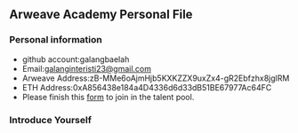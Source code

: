 ## Arweave Academy Personal File

### Personal information

- github account:galangbaelah
- Email:galanginteristi23@gmail.com
- Arweave Address:zB-MMe6oAjmHjb5KXKZZX9uxZx4-gR2Ebfzhx8jglRM
- ETH Address:0xA856438e184a4D4336d6d33dB51BE67977Ac64FC
- Please finish this [form](https://docs.google.com/forms/d/e/1FAIpQLSfWA5fIIcBgmRppm3jNz5vmf9Mai_QMVil-2pO4r7YKn_Zhtw/viewform?usp=sf_link) to join in the talent pool.

### Introduce Yourself
